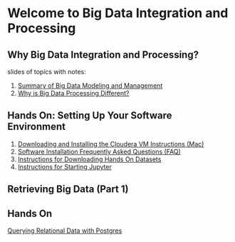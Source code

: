 # Welcome to Big Data Integration and Processing

## Why Big Data Integration and Processing?

slides of topics with notes:

1. [Summary of Big Data Modeling and Management](src/01_SummaryOfBigDataModelingAndManagement.pdf)
2. [Why is Big Data Processing Different?](src/02_WhyIsBigDataProcessingDifferent.pdf)

## Hands On: Setting Up Your Software Environment

1. [Downloading and Installing the Cloudera VM Instructions (Mac)](src/Downloading_and_Installing_the_Cloudera_VM_Instructions_(Mac).pdf)
2. [Software Installation Frequently Asked Questions (FAQ)](src/Software_Installation_Frequently_Asked_Questions_(FAQ).pdf)
3. [Instructions for Downloading Hands On Datasets](src/Instructions_for_Downloading_Hands_On_Datasets.pdf)
4. [Instructions for Starting Jupyter](src/Instructions_for_Starting_Jupyter.pdf)

## Retrieving Big Data (Part 1)



## Hands On

[Querying Relational Data with Postgres](src/Querying_Relational_Data_with_Postgres.pdf)